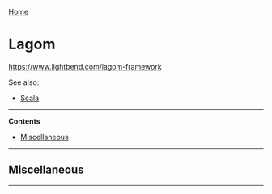 [Home](Readme.md)
# Lagom

https://www.lightbend.com/lagom-framework

See also:

- [Scala](Scala.md)

---

**Contents**

- [Miscellaneous](Lagom.md#miscellaneous)

---

## Miscellaneous

---
